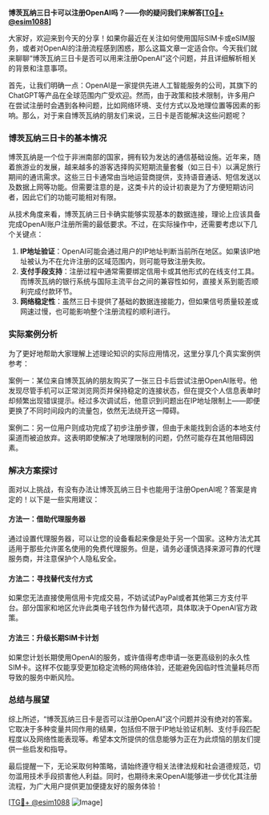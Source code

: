 **博茨瓦纳三日卡可以注册OpenAI吗？——你的疑问我们来解答[[TG💪+ @esim1088](https://t.me/s/esim1088)]**

大家好，欢迎来到今天的分享！如果你最近在关注如何使用国际SIM卡或eSIM服务，或者对OpenAI的注册流程感到困惑，那么这篇文章一定适合你。今天我们就来聊聊“博茨瓦纳三日卡是否可以用来注册OpenAI”这个问题，并且详细解析相关的背景和注意事项。

首先，让我们明确一点：OpenAI是一家提供先进人工智能服务的公司，其旗下的ChatGPT等产品在全球范围内广受欢迎。然而，由于政策和技术限制，许多用户在尝试注册时会遇到各种问题，比如网络环境、支付方式以及地理位置等因素的影响。那么，对于来自博茨瓦纳的朋友们来说，三日卡是否能解决这些问题呢？

### 博茨瓦纳三日卡的基本情况

博茨瓦纳是一个位于非洲南部的国家，拥有较为发达的通信基础设施。近年来，随着旅游业的发展，越来越多的游客选择购买短期流量套餐（如三日卡）以满足旅行期间的通讯需求。这些三日卡通常由当地运营商提供，支持语音通话、短信发送以及数据上网等功能。但需要注意的是，这类卡片的设计初衷是为了方便短期访问者，因此它们的功能可能相对有限。

从技术角度来看，博茨瓦纳三日卡确实能够实现基本的数据连接，理论上应该具备完成OpenAI账户注册所需的最低要求。不过，在实际操作中，还需要考虑以下几个关键点：

1. **IP地址验证**：OpenAI可能会通过用户的IP地址判断当前所在地区。如果该IP地址被认为不在允许注册的区域范围内，则可能导致注册失败。
2. **支付手段支持**：注册过程中通常需要绑定信用卡或其他形式的在线支付工具。而博茨瓦纳的银行系统与国际主流平台之间的兼容性如何，直接关系到能否顺利完成付款环节。
3. **网络稳定性**：虽然三日卡提供了基础的数据连接能力，但如果信号质量较差或网速过慢，也可能影响整个注册流程的顺利进行。

### 实际案例分析

为了更好地帮助大家理解上述理论知识的实际应用情况，这里分享几个真实案例供参考：

案例一：某位来自博茨瓦纳的朋友购买了一张三日卡后尝试注册OpenAI账号。他发现尽管手机可以正常浏览网页并保持稳定的连接状态，但在提交个人信息表单时却频繁出现错误提示。经过多次调试后，他意识到问题出在IP地址限制上——即便更换了不同时间段内的流量包，依然无法绕开这一障碍。

案例二：另一位用户则成功完成了初步注册步骤，但由于未能找到合适的本地支付渠道而被迫放弃。这表明即使解决了地理限制的问题，仍然可能存在其他阻碍因素。

### 解决方案探讨

面对以上挑战，有没有办法让博茨瓦纳三日卡也能用于注册OpenAI呢？答案是肯定的！以下是一些实用建议：

#### 方法一：借助代理服务器
通过设置代理服务器，可以让您的设备看起来像是处于另一个国家。这种方法尤其适用于那些允许匿名使用的免费代理服务。但是，请务必谨慎选择来源可靠的代理服务商，并注意保护个人隐私安全。

#### 方法二：寻找替代支付方式
如果您无法直接使用信用卡完成交易，不妨试试PayPal或者其他第三方支付平台。部分国家和地区允许此类电子钱包作为替代选项，具体取决于OpenAI官方政策。

#### 方法三：升级长期SIM卡计划
如果您计划长期使用OpenAI的服务，或许值得考虑申请一张更高级别的永久性SIM卡。这样不仅能享受更加稳定流畅的网络体验，还能避免因临时性流量耗尽而导致的服务中断风险。

### 总结与展望

综上所述，“博茨瓦纳三日卡是否可以注册OpenAI”这个问题并没有绝对的答案。它取决于多种变量共同作用的结果，包括但不限于IP地址验证机制、支付手段匹配程度以及网络性能表现等。希望本文所提供的信息能够为正在为此烦恼的朋友们提供一些启发和指导。

最后提醒一下，无论采取何种策略，请始终遵守相关法律法规和社会道德规范，切勿滥用技术手段损害他人利益。同时，也期待未来OpenAI能够进一步优化其注册流程，为广大用户提供更加便捷友好的服务体验！

[[TG💪+ @esim1088](https://t.me/s/esim1088) ![Image](https://i.postimg.cc/4NQfJmqS/Snipaste-2025-05-13-00-14-12.png)]